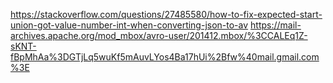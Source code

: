 https://stackoverflow.com/questions/27485580/how-to-fix-expected-start-union-got-value-number-int-when-converting-json-to-av
https://mail-archives.apache.org/mod_mbox/avro-user/201412.mbox/%3CCALEq1Z-sKNT-fBpMhAa%3DGTjLq5wuKf5mAuvLYos4Ba17hUi%2Bfw%40mail.gmail.com%3E